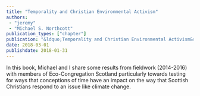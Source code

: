 ```yaml
---
title: "Temporality and Christian Environmental Activism"
authors:
 - "jeremy"
 - "Michael S. Northcott"
publication_types: ["chapter"]
publication: "&ldquo;Temporality and Christian Environmental Activism&rdquo; in <em>Greening of Religion: Hope in the Eye of the Storm</em>, ed. Jonathan Leader, Cherry Hill Seminary Press, 2018"
date: 2018-03-01
publishdate: 2018-01-31
---
```


In this book, Michael and I share some results from fieldwork (2014-2016) with members of Eco-Congregation Scotland particularly towards testing for ways that conceptions of time have an impact on the way that Scottish Christians respond to an issue like climate change.